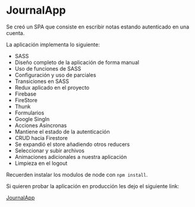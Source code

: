 # JournalApp

Se creó un SPA que consiste en escribir notas estando autenticado en una cuenta.

La aplicación implementa lo siguiente:

- SASS
- Diseño completo de la aplicación de forma manual
- Uso de funciones de SASS
- Configuración y uso de parciales
- Transiciones en SASS
- Redux aplicado en el proyecto
- Firebase
- FireStore
- Thunk
- Formularios
- Google SingIn
- Acciones Asíncronas
- Mantiene el estado de la autenticación
- CRUD hacia Firestore
- Se expandió el store añadiendo otros reducers
- Seleccionar y subir archivos
- Animaciones adicionales a nuestra aplicación
- Limpieza en el logout

Recuerden instalar los modulos de node con `npm install`.

Si quieren probar la aplicación en producción les dejo el siguiente link: 

[JournalApp](https://journal-app-react-gastonkhouri.netlify.app)
